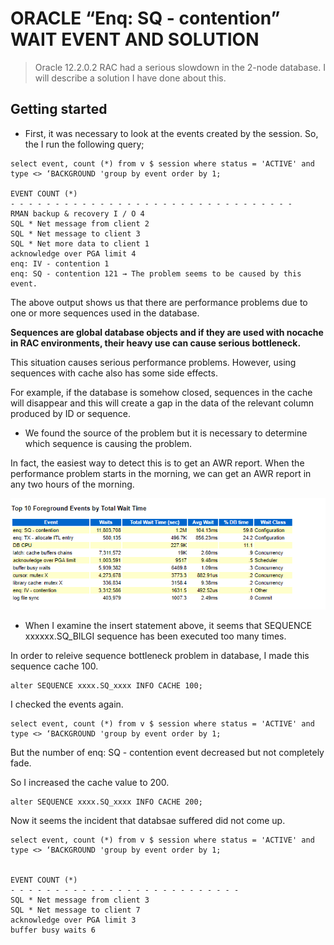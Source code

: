 #  ORACLE “Enq: SQ - contention” WAIT EVENT AND SOLUTION

> Oracle 12.2.0.2 RAC had a serious slowdown in the 2-node database. I will describe a solution I have done about this.


##  Getting started

* First, it was necessary to look at the events created by the session. So, the I run the following query;

```shell
select event, count (*) from v $ session where status = 'ACTIVE' and type <> ‘BACKGROUND 'group by event order by 1;

EVENT COUNT (*)
- - - - - - - - - - - - - - - - - - - - - - - - - - - - - - - -
RMAN backup & recovery I / O 4
SQL * Net message from client 2
SQL * Net message to client 3
SQL * Net more data to client 1
acknowledge over PGA limit 4
enq: IV - contention 1
enq: SQ - contention 121 → The problem seems to be caused by this event.
```
 The above output shows us that there are performance problems due to one or more sequences used in the database. 
 
 **Sequences are global database objects and if they are used with nocache in RAC environments, their heavy use can cause serious bottleneck.**
 
 This situation causes serious performance problems. However, using sequences with cache also has some side effects.
 
 For example, if the database is somehow closed, sequences in the cache will disappear and this will create a gap in the data of the relevant column produced by ID or sequence.

* We found the source of the problem but it is necessary to determine which sequence is causing the problem.

In fact, the easiest way to detect this is to get an AWR report. When the performance problem starts in the morning, we can get an AWR report in any two hours of the morning.

![SQL ordered by Executions](https://github.com/aykseldi/Oracle-Database-Notes/blob/master/awr_report.png)

* When I examine the insert statement above, it seems that SEQUENCE xxxxxx.SQ_BILGI sequence has been executed too many times.

In order to releive sequence bottleneck  problem in database, I made this sequence cache 100. 

```shell
alter SEQUENCE xxxx.SQ_xxxx INFO CACHE 100;
```

I checked the events again.
 
```shell
select event, count (*) from v $ session where status = 'ACTIVE' and type <> ‘BACKGROUND 'group by event order by 1;
```

But the number of enq: SQ - contention event decreased but not completely fade.

So I increased the cache value to 200. 

```shell
alter SEQUENCE xxxx.SQ_xxxx INFO CACHE 200;
```

Now it seems  the incident that databsae suffered did not come up.

```shell
select event, count (*) from v $ session where status = 'ACTIVE' and type <> ‘BACKGROUND 'group by event order by 1;


EVENT COUNT (*)
- - - - - - - - - - - - - - - - - - - - - - - - - -
SQL * Net message from client 3
SQL * Net message to client 7
acknowledge over PGA limit 3
buffer busy waits 6

```
